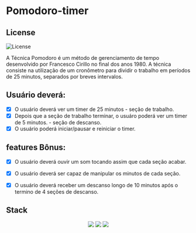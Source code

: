 # Pomodoro-timer
 
## License 
![License](https://img.shields.io/github/license/Bruno-rasq/Pomodoro-timer.svg)


A Técnica Pomodoro é um método de gerenciamento de tempo desenvolvido por Francesco Cirillo no final dos anos 1980. A técnica consiste na utilização de um cronômetro para dividir o trabalho em períodos de 25 minutos, separados por breves intervalos.

## Usuário deverá:

 - [x] O usuário deverá ver um timer de 25 minutos - seção de trabalho.
 - [x] Depois que a seção de trabalho terminar, o usuáro  poderá ver um timer de 5 minutos. - seção de descanso.
 - [x] O usuário poderá iniciar/pausar e reiniciar o timer.

## features Bônus:

- [x] O usuário deverá ouvir um som tocando assim que cada seção acabar.
- [x] O usuário deverá ser capaz de manipular os minutos de cada seção.
- [x] O usuário deverá receber um descanso longo de 10 minutos após o termino de 4 seções de descanso. 


## Stack

<div align='center'>
    <img src='https://img.shields.io/badge/JavaScript-F7DF1E?style=for-the-badge&logo=javascript&logoColor=black'></img>
    <img src='https://img.shields.io/badge/HTML5-E34F26?style=for-the-badge&logo=html5&logoColor=white'></img>
    <img src='https://img.shields.io/badge/CSS3-1572B6?style=for-the-badge&logo=css3&logoColor=white'></img>
</div>